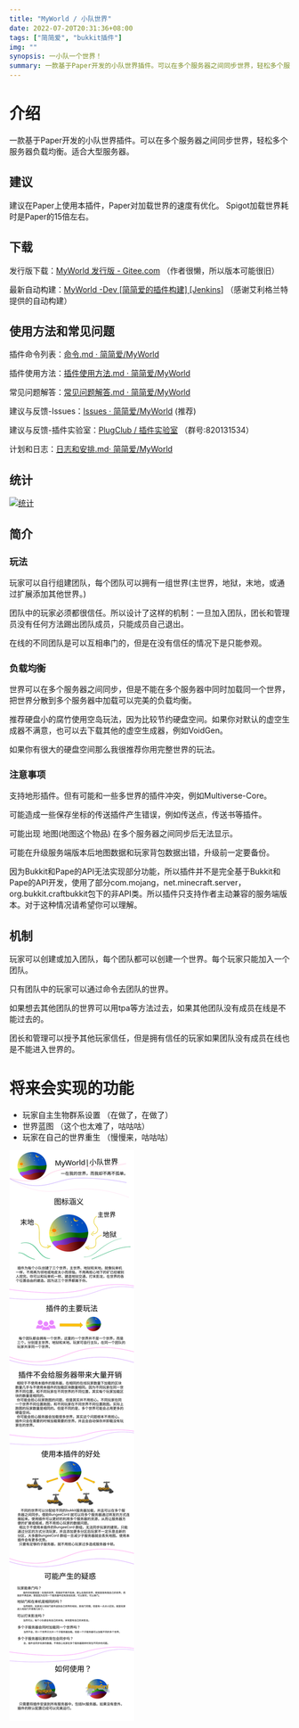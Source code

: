 ```yaml
---
title: "MyWorld / 小队世界"
date: 2022-07-20T20:31:36+08:00
tags: ["简简爱", "bukkit插件"]
img: ""
synopsis: 一小队一个世界！
summary: 一款基于Paper开发的小队世界插件。可以在多个服务器之间同步世界，轻松多个服务器负载均衡。适合大型服务器。
---
```


# 介绍
一款基于Paper开发的小队世界插件。可以在多个服务器之间同步世界，轻松多个服务器负载均衡。适合大型服务器。

## 建议
建议在Paper上使用本插件，Paper对加载世界的速度有优化。
Spigot加载世界耗时是Paper的15倍左右。

## 下载
发行版下载：[MyWorld 发行版 - Gitee.com](https://gitee.com/jja8/MyWorld/releases) （作者很懒，所以版本可能很旧）

最新自动构建：[MyWorld -Dev [简简爱的插件构建] [Jenkins]](https://ci.pmcs.xyz/job/jian-ai-ai/job/MyWorld/) （感谢艾利格兰特提供的自动构建）

## 使用方法和常见问题
插件命令列表：[命令.md · 简简爱/MyWorld](https://gitee.com/jja8/MyWorld/blob/jianjianai/命令.md)

插件使用方法：[插件使用方法.md · 简简爱/MyWorld](https://gitee.com/jja8/MyWorld/blob/jianjianai/插件使用方法.md)

常见问题解答：[常见问题解答.md · 简简爱/MyWorld](https://gitee.com/jja8/MyWorld/blob/jianjianai/常见问题解答.md)

建议与反馈-Issues：[Issues · 简简爱/MyWorld](https://gitee.com/jja8/MyWorld/issues)  (推荐)

建议与反馈-插件实验室：[PlugClub / 插件实验室](https://jq.qq.com/?_wv=1027&k=LyeQlfSK) （群号:820131534）

计划和日志：[日志和安排.md· 简简爱/MyWorld](https://gitee.com/jja8/MyWorld/blob/jianjianai/日志和安排.md)

## 统计
[![统计](https://bstats.org/signatures/bukkit/MyWorld.svg)](https://bstats.org/plugin/bukkit/MyWorld/14206)

## 简介
### 玩法
玩家可以自行组建团队，每个团队可以拥有一组世界(主世界，地狱，末地，或通过扩展添加其他世界。)

团队中的玩家必须都很信任。所以设计了这样的机制：一旦加入团队，团长和管理员没有任何方法踢出团队成员，只能成员自己退出。

在线的不同团队是可以互相串门的，但是在没有信任的情况下是只能参观。

### 负载均衡
世界可以在多个服务器之间同步，但是不能在多个服务器中同时加载同一个世界，把世界分散到多个服务器中加载可以完美的负载均衡。

推荐硬盘小的腐竹使用空岛玩法，因为比较节约硬盘空间。如果你对默认的虚空生成器不满意，也可以去下载其他的虚空生成器，例如VoidGen。

如果你有很大的硬盘空间那么我很推荐你用完整世界的玩法。

### 注意事项
支持地形插件。但有可能和一些多世界的插件冲突，例如Multiverse-Core。

可能造成一些保存坐标的传送插件产生错误，例如传送点，传送书等插件。

可能出现 地图(地图这个物品) 在多个服务器之间同步后无法显示。

可能在升级服务端版本后地图数据和玩家背包数据出错，升级前一定要备份。

因为Bukkit和Pape的API无法实现部分功能，所以插件并不是完全基于Bukkit和Pape的API开发，使用了部分com.mojang，net.minecraft.server，org.bukkit.craftbukkit包下的非API类。所以插件只支持作者主动兼容的服务端版本。对于这种情况请希望你可以理解。


## 机制
玩家可以创建或加入团队，每个团队都可以创建一个世界。每个玩家只能加入一个团队。

只有团队中的玩家可以通过命令去团队的世界。

如果想去其他团队的世界可以用tpa等方法过去，如果其他团队没有成员在线是不能过去的。

团长和管理可以授予其他玩家信任，但是拥有信任的玩家如果团队没有成员在线也是不能进入世界的。



# 将来会实现的功能
- 玩家自主生物群系设置 （在做了，在做了）
- 世界蓝图 （这个也太难了，咕咕咕）
- 玩家在自己的世界重生 （慢慢来，咕咕咕）


![介绍](/img/MyWorld/MyWorld介绍.svg )